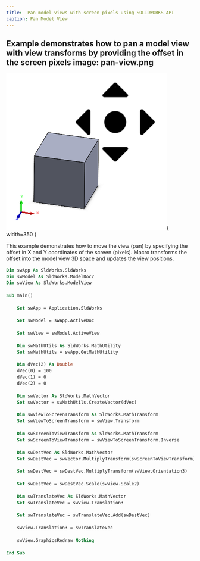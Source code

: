 ```yaml
---
title:  Pan model views with screen pixels using SOLIDWORKS API
caption: Pan Model View
---
```

 Example demonstrates how to pan a model view with view transforms by providing the offset in the screen pixels
image: pan-view.png
---
![Model View Panning](pan-view.png){ width=350 }

This example demonstrates how to move the view (pan) by specifying the offset in X and Y coordinates of the screen (pixels). Macro transforms the offset into the model view 3D space and updates the view positions.

~~~ vb
Dim swApp As SldWorks.SldWorks
Dim swModel As SldWorks.ModelDoc2
Dim swView As SldWorks.ModelView

Sub main()

    Set swApp = Application.SldWorks
    
    Set swModel = swApp.ActiveDoc
    
    Set swView = swModel.ActiveView
    
    Dim swMathUtils As SldWorks.MathUtility
    Set swMathUtils = swApp.GetMathUtility
    
    Dim dVec(2) As Double
    dVec(0) = 100
    dVec(1) = 0
    dVec(2) = 0
    
    Dim swVector As SldWorks.MathVector
    Set swVector = swMathUtils.CreateVector(dVec)
    
    Dim swViewToScreenTransform As SldWorks.MathTransform
    Set swViewToScreenTransform = swView.Transform
    
    Dim swScreenToViewTransform As SldWorks.MathTransform
    Set swScreenToViewTransform = swViewToScreenTransform.Inverse
    
    Dim swDestVec As SldWorks.MathVector
    Set swDestVec = swVector.MultiplyTransform(swScreenToViewTransform)
    
    Set swDestVec = swDestVec.MultiplyTransform(swView.Orientation3)
    
    Set swDestVec = swDestVec.Scale(swView.Scale2)
    
    Dim swTranslateVec As SldWorks.MathVector
    Set swTranslateVec = swView.Translation3
    
    Set swTranslateVec = swTranslateVec.Add(swDestVec)
    
    swView.Translation3 = swTranslateVec
    
    swView.GraphicsRedraw Nothing
    
End Sub
~~~


